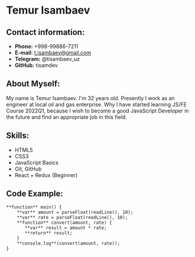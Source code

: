 # Temur Isambaev

## Contact information:

* **Phone:** +998-99886-7211
* **E-mail:** t.isambaev@gmail.com
* **Telegram:** @tisambaev_uz
* **GitHub:** tisamdev

## About Myself: 

My name is Temur Isambaev. I'm 32 years old. Presently I work as an engineer at local oil and gas enterprise. Why I have started learning JS/FE Course 2022Q1, because I wish to become a good JavaScript Developer in the future and find an appropriate job in this field.

## Skills:

* HTML5
* CSS3
* JavaScript Basics
* Git, GitHub
* React + Redux (Beginner)

## Code Example:

```
**function** main() { 
    **var** amount = parseFloat(readLine(), 10); 
    **var** rate = parseFloat(readLine(), 10); 
    **function** convert(amount, rate) {
       **var** result = amount * rate;
       **return** result;
    } 
    **console.log**(convert(amount, rate)); 
}
``` 